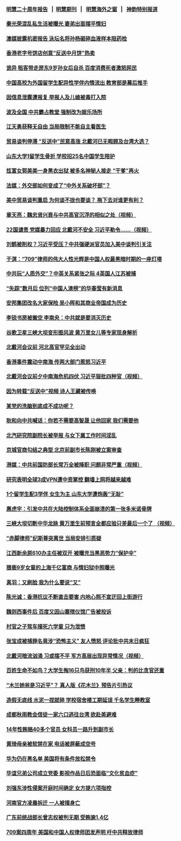 #### [明慧二十周年报告](https://github.com/gfw-breaker/mh-reports/blob/master/README.md?t=07150235) &nbsp;&nbsp;|&nbsp;&nbsp;[明慧期刊](https://github.com/gfw-breaker/mh-qikan) &nbsp;&nbsp;|&nbsp;&nbsp; [明慧海外之窗](https://github.com/gfw-breaker/mh-news/blob/master/README.md?t=07150235) &nbsp;&nbsp;|&nbsp;&nbsp; [神韵特别报道](https://github.com/gfw-breaker/mh-news/blob/master/shenyun.md?t=07150235) 

#### [秦光荣混乱私生活被曝光 妻弟出面摆平情妇](../pages/soh_zgxw/n3032209.md?t=07150235) 

#### [澳媒披露机密报告 泳坛名将孙杨砸碎血液样本阻药检](../pages/soh_zgxw/n3031201.md?t=07150235) 

#### [香港老字号饼店创意“反送中月饼”热卖](../pages/soh_zgxw/n3031096.md?t=07150235) 

#### [诡异 租客带走房东9岁孙女后自杀 百度消费死者激怒网民](../pages/soh_zgxw/n3030895.md?t=07150235) 

#### [中国高校为外国留学生配异性学伴内情流出  教育部是幕后推手](../pages/soh_zgxw/n3030619.md?t=07150235) 

#### [因信息泄露遭报复 举报人及儿媳被毒打入院](../pages/soh_zgxw/n3030775.md?t=07150235) 

#### [波及全国 中共霸占教堂 强制改为娱乐场所](../pages/soh_zgxw/n3030424.md?t=07150235) 

#### [江天勇获释无自由   当局限制不能自主看医生](../pages/soh_zgxw/n3030415.md?t=07150235) 

#### [贸易谈判停滞   “反送中”民意高涨   北戴河已无暇顾及台湾大选？](../pages/soh_zgxw/n3030448.md?t=07150235) 

#### [山东大学1留学生骨折 学校招25名中国学生陪护](../pages/soh_zgxw/n3029965.md?t=07150235) 

#### [炫富女郭美美一身黑衣出狱 被多名神秘人接走 “干爹”再火](../pages/soh_zgxw/n3028774.md?t=07150235) 

#### [法媒：外交部如何变成了“中外关系破坏部”？](../pages/soh_zgxw/n3028663.md?t=07150235) 

#### [美中贸易谈判重启 为何谈不拢也要谈？ 拖下去对谁更有利？](../pages/soh_zgxw/n3028570.md?t=07150235) 

#### [章天亮：魏忠贤兴衰与中共高官沉浮的相似之处（视频）](../pages/soh_zgxw/n3028501.md?t=07150235) 

#### [22国谴责 党媒暴力回应 北戴河不安全 习近平勒令……（视频）](../pages/soh_zgxw/n3026986.md?t=07150235) 

#### [刘鹤被削权？习近平受压？中共强硬派官员加入美中谈判引关注](../pages/soh_zgxw/n3027874.md?t=07150235) 

#### [于溟：“709”律师的伟大人性光辉是中国人权最黑暗时期的一座灯塔](../pages/soh_zgxw/n3027742.md?t=07150235) 

#### [中共玩“人质外交”？中英关系紧张之际   4英国人江苏被捕](../pages/soh_zgxw/n3027565.md?t=07150235) 

#### [“失踪”数月后 位列“中国人渣榜”的华春莹有新消息](../pages/soh_zgxw/n3027070.md?t=07150235) 

#### [安邦集团改名大家保险 吴小晖和其商业帝国成为历史](../pages/soh_zgxw/n3026881.md?t=07150235) 

#### [李锐书房被搬空 李南央：中共就是要消灭历史](../pages/soh_zgxw/n3026929.md?t=07150235) 

#### [谷歌卫星三峡大坝变形图风波 黄万里女儿等专家现身解析](../pages/soh_zgxw/n3026638.md?t=07150235) 

#### [北戴河会议前 河北高官罕见全出动](../pages/soh_zgxw/n3026080.md?t=07150235) 

#### [香港事件震动中南海 传两大部门惹怒习近平](../pages/soh_zgxw/n3026701.md?t=07150235) 

#### [北戴河会议前夕中南海危机四伏  习近平狠批四种官（视频）](../pages/soh_zgxw/n3026500.md?t=07150235) 

#### [因为转载“反送中”视频 诗人王藏被传唤](../pages/soh_zgxw/n3025588.md?t=07150235) 

#### [某党的洗脑到底成不成功呢？](../pages/soh_zgxw/n3025624.md?t=07150235) 

#### [耿和向中共喊话：你若不需要高智晟 让他回家 我们需要他](../pages/soh_zgxw/n3025144.md?t=07150235) 

#### [北汽研究院副院长被举报  与女下属工作时间淫乱](../pages/soh_zgxw/n3024802.md?t=07150235) 

#### [京城官商勾结之典型   北京前副市长陈刚被立案审查](../pages/soh_zgxw/n3024697.md?t=07150235) 

#### [港媒：中共前国防部长常万全被降职 问题非常严重（视频）](../pages/soh_zgxw/n3024358.md?t=07150235) 

#### [研究表明全球3成VPN遭中资掌控 翻墙上网将越来越难](../pages/soh_zgxw/n3024052.md?t=07150235) 

#### [1个留学生配3学伴 女生为主 山东大学遭炮轰“无耻”](../pages/soh_zgxw/n3024022.md?t=07150235) 

#### [惠虎宇：引发中共在大陆控制体系全面崩溃的第一张多米诺骨牌](../pages/soh_zgxw/n3024004.md?t=07150235) 

#### [三峡大坝切断中华龙脉 黄万里生前预言全都应验只差最后一个了 （视频）](../pages/soh_zgxw/n3023827.md?t=07150235) 

#### [“赤脚律师”纪斯尊突离世 当局安排引质疑](../pages/soh_zgxw/n3023938.md?t=07150235) 

#### [江西新余原610办主任被双开  被曝充当黑恶势力“保护伞”](../pages/soh_zgxw/n3023902.md?t=07150235) 

#### [猥亵9岁女童的上海千亿富商 与情妇狱中照曝光](../pages/soh_zgxw/n3023512.md?t=07150235) 

#### [真羽：又刷脸 我为什么要说“又”](../pages/soh_zgxw/n3023326.md?t=07150235) 

#### [陈光诚：香港抗议不断直击要害 内地心照不宣迂回上街游行](../pages/soh_zgxw/n3023272.md?t=07150235) 

#### [魏则西事件后 百度又因山寨殡仪馆广告被投诉](../pages/soh_zgxw/n3023143.md?t=07150235) 

#### [村官之子驾车撞死六学童 只为泄愤](../pages/soh_zgxw/n3022819.md?t=07150235) 

#### [张宝成被捕罪名竟涉“恐怖主义” 友人愤怒 评论批中共末日疯狂](../pages/soh_zgxw/n3022759.md?t=07150235) 

#### [北戴河暗流汹涌 习或摆不平 军方高层出现异常情况（视频）](../pages/soh_zgxw/n3022693.md?t=07150235) 

#### [百姓生命不如鸟？大学生掏16只鸟获刑10年半  父亲：判的比贪官还重](../pages/soh_zgxw/n3022177.md?t=07150235) 

#### [“木兰她爸是习近平”？ 真人版《花木兰》预告片引热议](../pages/soh_zgxw/n3022108.md?t=07150235) 

#### [造假无底线 水泥一捏就碎 学校宿舍楼工期延误 千名学生睡教室](../pages/soh_zgxw/n3021289.md?t=07150235) 

#### [成都秋雨教会信徒一家六口逃往台湾 欲赴美避难](../pages/soh_zgxw/n3021184.md?t=07150235) 

#### [14年性贿赂40多个官员 女科员一路升到副市长](../pages/soh_zgxw/n3021334.md?t=07150235) 

#### [黄琦母亲被软禁在家  电话被屏蔽成空号](../pages/soh_zgxw/n3020707.md?t=07150235) 

#### [华为仍在黑名单 美国将有条件放松禁令](../pages/soh_zgxw/n3020953.md?t=07150235) 

#### [华谊兄弟公司成立党委 影视作品日后恐面临“文化贫血症”](../pages/soh_zgxw/n3020665.md?t=07150235) 

#### [刘强东涉性侵案开庭时间确定 女方提六项指控](../pages/soh_zgxw/n3020473.md?t=07150235) 

#### [河南官方凌晨拆迁 一人被撞身亡](../pages/soh_zgxw/n3020092.md?t=07150235) 

#### [广东前统战部长曾志权被判无期  受贿逾1.4亿](../pages/soh_zgxw/n3019324.md?t=07150235) 

#### [709案四周年 美国和中国人权律师团发声明  吁中共释放律师](../pages/soh_zgxw/n3019060.md?t=07150235) 

